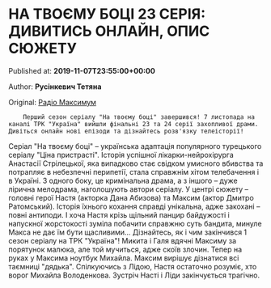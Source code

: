 
# НА ТВОЄМУ БОЦІ 23 СЕРІЯ: ДИВИТИСЬ ОНЛАЙН, ОПИС СЮЖЕТУ

Published at: **2019-11-07T23:55:00+00:00**

Author: **Русінкевич Тетяна**

Original: [Радіо Максимум](https://maximum.fm/na-tvoyemu-boci-23-24-seriya-divitis-onlajn-final-serialu-2019_n169232)


        Перший сезон серіалу "На твоєму боці" завершився! 7 листопада на каналі ТРК "Україна" вийшли фінальні 23 та 24 серії захопливої драми. Дивіться онлайн нові епізоди та дізнайтесь розв'язку телеісторії!
      
Серіал "На твоєму боці" – українська адаптація популярного турецького серіалу "Ціна пристрасті". Історія успішної лікарки-нейрохірурга Анастасії Стрілецької, яка випадково стає свідком умисного вбивства та потрапляє в небезпечні перипетії, стала справжнім хітом телебачення і в Україні.
З одного боку, це кримінальна драма, а з іншого – дуже лірична мелодрама, наголошують автори серіалу. У центрі сюжету – головні герої Настя (акторка Дана Абизова) та Максим (актор Дмитро Ратомський). Історія їхнього кохання справді унікальна, адже закохані – повні антиподи. І хоча Настя крізь щільний панцир байдужості і напускної жорстокості зуміла побачити справжню суть бандита, минуле Макса не дає їм бути щасливими...
Дізнайтесь, як і чим закінчився 1 сезон серіалу на ТРК "Україна"!
Микита і Галя вдячні Максиму за порятунок малюка, але той мучиться, адже скоїв злочин. Тепер на руках у Максима ноутбук Михайла. Максим вирішує дізнатися всі таємниці "дядька". Спілкуючись з Лідою, Настя остаточно розуміє, хто ворог Михайла Володенкова. Зустріч Насті і Ліди закінчується трагічно.
